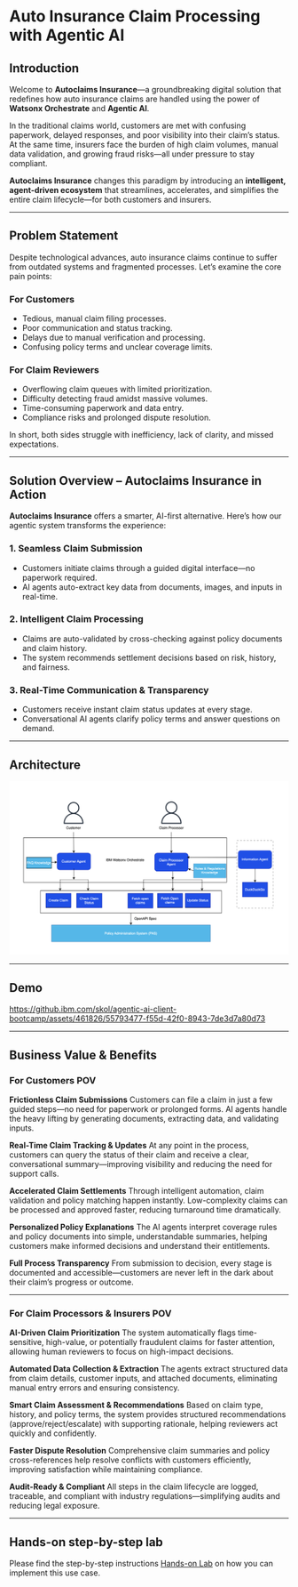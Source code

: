 # Auto Insurance Claim Processing with Agentic AI

## Introduction

Welcome to **Autoclaims Insurance**—a groundbreaking digital solution that redefines how auto insurance claims are handled using the power of **Watsonx Orchestrate** and **Agentic AI**.

In the traditional claims world, customers are met with confusing paperwork, delayed responses, and poor visibility into their claim’s status. At the same time, insurers face the burden of high claim volumes, manual data validation, and growing fraud risks—all under pressure to stay compliant.

**Autoclaims Insurance** changes this paradigm by introducing an **intelligent, agent-driven ecosystem** that streamlines, accelerates, and simplifies the entire claim lifecycle—for both customers and insurers.

---

## Problem Statement

Despite technological advances, auto insurance claims continue to suffer from outdated systems and fragmented processes. Let’s examine the core pain points:

### For Customers

* Tedious, manual claim filing processes.
* Poor communication and status tracking.
* Delays due to manual verification and processing.
* Confusing policy terms and unclear coverage limits.

### For Claim Reviewers

* Overflowing claim queues with limited prioritization.
* Difficulty detecting fraud amidst massive volumes.
* Time-consuming paperwork and data entry.
* Compliance risks and prolonged dispute resolution.

In short, both sides struggle with inefficiency, lack of clarity, and missed expectations.

---

## Solution Overview – Autoclaims Insurance in Action

**Autoclaims Insurance** offers a smarter, AI-first alternative. Here’s how our agentic system transforms the experience:

### 1. Seamless Claim Submission

* Customers initiate claims through a guided digital interface—no paperwork required.
* AI agents auto-extract key data from documents, images, and inputs in real-time.

### 2. Intelligent Claim Processing

* Claims are auto-validated by cross-checking against policy documents and claim history.
* The system recommends settlement decisions based on risk, history, and fairness.

### 3. Real-Time Communication & Transparency

* Customers receive instant claim status updates at every stage.
* Conversational AI agents clarify policy terms and answer questions on demand.

---

## Architecture

![Architecture](./assets/Insurance_Autoclaims_Architecture.png)

---

## Demo

https://github.ibm.com/skol/agentic-ai-client-bootcamp/assets/461826/55793477-f55d-42f0-8943-7de3d7a80d73

---

## **Business Value & Benefits**

### For Customers POV

**Frictionless Claim Submissions**
Customers can file a claim in just a few guided steps—no need for paperwork or prolonged forms. AI agents handle the heavy lifting by generating documents, extracting data, and validating inputs.

**Real-Time Claim Tracking & Updates**
At any point in the process, customers can query the status of their claim and receive a clear, conversational summary—improving visibility and reducing the need for support calls.

**Accelerated Claim Settlements**
Through intelligent automation, claim validation and policy matching happen instantly. Low-complexity claims can be processed and approved faster, reducing turnaround time dramatically.

**Personalized Policy Explanations**
The AI agents interpret coverage rules and policy documents into simple, understandable summaries, helping customers make informed decisions and understand their entitlements.

**Full Process Transparency**
From submission to decision, every stage is documented and accessible—customers are never left in the dark about their claim’s progress or outcome.

---

### For Claim Processors & Insurers POV

**AI-Driven Claim Prioritization**
The system automatically flags time-sensitive, high-value, or potentially fraudulent claims for faster attention, allowing human reviewers to focus on high-impact decisions.

**Automated Data Collection & Extraction**
The agents extract structured data from claim details, customer inputs, and attached documents, eliminating manual entry errors and ensuring consistency.

**Smart Claim Assessment & Recommendations**
Based on claim type, history, and policy terms, the system provides structured recommendations (approve/reject/escalate) with supporting rationale, helping reviewers act quickly and confidently.

**Faster Dispute Resolution**
Comprehensive claim summaries and policy cross-references help resolve conflicts with customers efficiently, improving satisfaction while maintaining compliance.

**Audit-Ready & Compliant**
All steps in the claim lifecycle are logged, traceable, and compliant with industry regulations—simplifying audits and reducing legal exposure.

---

## Hands-on step-by-step lab

Please find the step-by-step instructions [Hands-on Lab](/usecases/autoclaim-insurance/assets/hands_on_lab_autoclaim_insurance.md) on how you can implement this use case.
